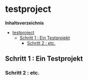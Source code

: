 # testproject

**Inhaltsverzeichnis**

- [testproject](#)
	- [Schritt 1 : Ein Testprojekt](#)
		- [Schritt 2 : etc.](#)

## Schritt 1 : Ein Testprojekt

### Schritt 2 : etc.
